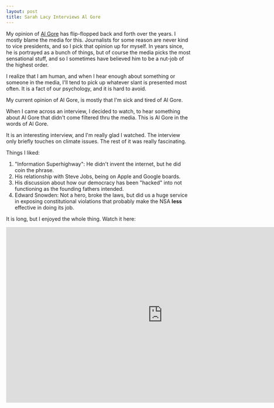 ```yaml
---
layout: post
title: Sarah Lacy Interviews Al Gore
---
```


My opinion of [Al Gore][] has flip-flopped back and forth over the years. I mostly
blame the media for this. Journalists for some reason are never kind to vice
presidents, and so I pick that opinion up for myself. In years since, he is portrayed
as a bunch of things, but of course the media picks the most sensational stuff, and
so I sometimes have believed him to be a nut-job of the highest order.

I realize that I am human, and when I hear enough about something or someone in the
media, I'll tend to pick up whatever slant is presented most often. It is a fact of
our psychology, and it is hard to avoid.

My current opinion of Al Gore, is mostly that I'm sick and tired of Al Gore.

When I came across an interview, I decided to watch, to hear something about Al Gore
that didn't come filtered thru the media. This is Al Gore in the words of Al Gore.

It is an interesting interview, and I'm really glad I watched. The interview only
briefly touches on climate issues. The rest of it was really fascinating.

Things I liked:

1. "Information Superhighway": He didn't invent the internet, but he did coin the phrase.
1. His relationship with Steve Jobs, being on Apple and Google boards.
1. His discussion about how our democracy has been "hacked" into not functioning
as the founding fathers intended.
1. Edward Snowden: Not a hero, broke the laws, but did us a huge service in exposing
constitutional violations that probably make the NSA **less** effective
in doing its job.

It is long, but I enjoyed the whole thing. Watch it here:
 
<iframe width="853" height="480" src="https://www.youtube.com/embed/iMQR6O7JWGk" frameborder="0" allowfullscreen></iframe>

[Al Gore]: http://www.algore.com/